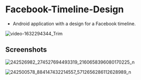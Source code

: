 # Facebook-Timeline-Design
- Android application with a design for a Facebook timeline.

![video-1632294344_Trim](https://user-images.githubusercontent.com/62884380/134299864-381341dc-df59-416c-b6b5-dbdda0954f05.gif)

## Screenshots

![242526982_274527694493319_2160658396080170225_n](https://user-images.githubusercontent.com/62884380/134410568-75ccbcd9-20ad-437c-9443-0bb65c806f56.jpg)

![242500578_884147432214557_5712656286112628989_n](https://user-images.githubusercontent.com/62884380/134410636-12e17a34-461a-4bad-8b1d-8cabe55e41c4.jpg)


